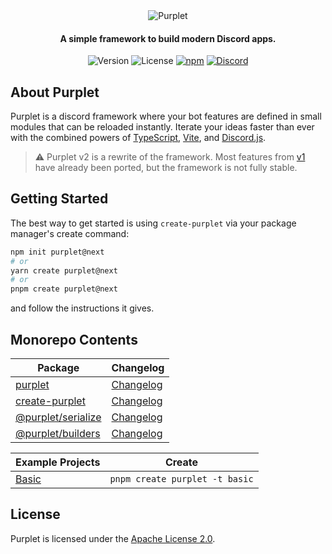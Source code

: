 <div align="center">
  <img alt="Purplet" src="https://user-images.githubusercontent.com/67973777/169643730-2b03ecb8-3510-471f-8e3d-2c2485750962.png">

  <h4>A simple framework to build modern Discord apps.</h4>
  
  <div>
    <img src="https://img.shields.io/npm/v/purplet?color=F27187&label=version" alt="Version">
    <img src="https://img.shields.io/github/license/CRBT-Team/Purplet?color=F27187" alt="License">
    <a href="https://npmjs.org/package/purplet"><img src="https://img.shields.io/npm/dt/purplet?color=CB0000&logo=npm&logoColor=white" alt="npm"></a>
    <a href="https://discord.gg/AvwhNtsgAC"><img src="https://img.shields.io/discord/782584672298729473?color=5865F2&label=Discord&logo=discord&logoColor=white" alt="Discord"></a>
  </div>
</div>

## About Purplet

Purplet is a discord framework where your bot features are defined in small modules that can be reloaded instantly. Iterate your ideas faster than ever with the combined powers of [TypeScript][1], [Vite][2], and [Discord.js][3].

> ⚠️ Purplet v2 is a rewrite of the framework. Most features from [v1][v1] have already been ported, but the framework is not fully stable.

[1]: https://www.typescriptlang.org/
[2]: https://vitejs.dev/
[3]: https://discord.js.org/
[v1]: https://github.com/CRBT-Team/Purplet/tree/main

## Getting Started

The best way to get started is using `create-purplet` via your package manager's create command:

```sh
npm init purplet@next
# or
yarn create purplet@next
# or
pnpm create purplet@next
```

and follow the instructions it gives.

## Monorepo Contents

| Package                                   | Changelog                                         |
| ----------------------------------------- | ------------------------------------------------- |
| [purplet](packages/purplet)               | [Changelog](packages/purplet/CHANGELOG.md)        |
| [create-purplet](packages/create-purplet) | [Changelog](packages/create-purplet/CHANGELOG.md) |
| [@purplet/serialize](packages/serialize)  | [Changelog](packages/serialize/CHANGELOG.md)      |
| [@purplet/builders](packages/builders)    | [Changelog](packages/builders/CHANGELOG.md)       |

| Example Projects        | Create                         |
| ----------------------- | ------------------------------ |
| [Basic](examples/basic) | `pnpm create purplet -t basic` |

## License

Purplet is licensed under the [Apache License 2.0](https://github.com/CRBT-Team/Purplet/blob/main/LICENSE).
